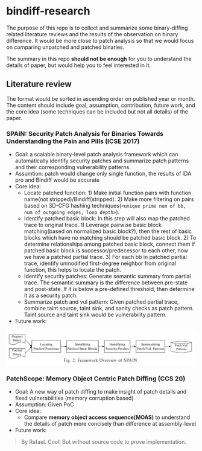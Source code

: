 # bindiff-research
The purpose of this repo is to collect and summarize some binary-diffing related literature reviews and the results of the observation on binary difference. It would be more close to patch analysis so that we would focus on comparing unpatched and patched binaries.  

The summary in this repo **should not be enough** for you to understand the details of paper, but would help you to feel interested in it.

## Literature review
The format would be sorted in ascending order on published year or month. The content should include goal, assumption, contribution, future work, and the core idea (some techniques can be included but not all details) of the paper.

### SPAIN: Security Patch Analysis for Binaries Towards Understanding the Pain and Pills (ICSE 2017)
* Goal: a scalable binary-level patch analysis framework which can automatically identify security patches and summarize patch patterns and their corresponding vulnerability patterns.  
* Assumtion: patch would change only single function, the results of IDA pro and Bindiff would be accurate   
* Core idea:
  * Locate patched function: 1) Make initial function pairs with function name(not stripped)/Bindiff(stripped). 2) Make more filtering on pairs based on 3D-CFG hashing techniques(`<unique prime num of bb, num of outgoing edges, loop depth>`).  
  * Identify patched basic block: In this step will also map the patched trace to original trace. 1) Leverage pairwise basic block matching(based on normalized basic block?), then the rest of basic blocks which have no matching should be patched basic block. 2) To determine relationships among patched basic block, connect them if patched basic block is successor/predecessor to each other, now we have a patched partial trace. 3) For each bb in patched partial trace, identify unmodified first-degree neighbor from original function, this helps to locate the patch.  
  * Identify security patches: Generate semantic summary from partial trace. The semantic summary is the difference between pre-state and post-state. If it is below a pre-defined threshold, then determine it as a security patch.  
  * Summarize patch and vul pattern: Given patched partial trace, combine taint source, taint sink, and sanity checks as patch pattern. Taint source and taint sink would be vulnerability pattern.    
* Future work:  

![](./screenshot/spain.png)

### PatchScope: Memory Object Centric Patch Diffing (CCS 20)
* Goal: A new way of patch diffing to make insight of patch details and fixed vulnerabilities (memory corruption based).  
* Assumption: Given PoC  
* Core idea:
  * Compare **memory object access sequence(MOAS)** to understand the details of patch more concisely than difference at assembly-level  
* Future work:  

> By Rafael. Cool! But without source code to prove implementation.
